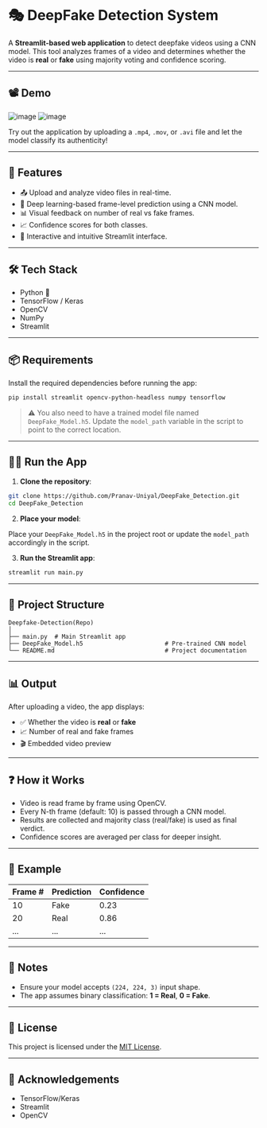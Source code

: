 
# 🎭 DeepFake Detection System

A **Streamlit-based web application** to detect deepfake videos using a CNN model. This tool analyzes frames of a video and determines whether the video is **real** or **fake** using majority voting and confidence scoring.

---

## 📽️ Demo
![image](https://github.com/user-attachments/assets/3c15ea39-3e8d-41fd-82b8-ee6fb8176517)
![image](https://github.com/user-attachments/assets/15de49f5-646d-4946-b8fa-731190c80302)



Try out the application by uploading a `.mp4`, `.mov`, or `.avi` file and let the model classify its authenticity!

---

## 🚀 Features

- 📤 Upload and analyze video files in real-time.
- 🧠 Deep learning-based frame-level prediction using a CNN model.
- 📊 Visual feedback on number of real vs fake frames.
- 📈 Confidence scores for both classes.
- 🧾 Interactive and intuitive Streamlit interface.

---

## 🛠️ Tech Stack

- Python 🐍
- TensorFlow / Keras
- OpenCV
- NumPy
- Streamlit

---

## 📦 Requirements

Install the required dependencies before running the app:

```bash
pip install streamlit opencv-python-headless numpy tensorflow
```

> ⚠️ You also need to have a trained model file named `DeepFake_Model.h5`. Update the `model_path` variable in the script to point to the correct location.

---

## 🧑‍💻 Run the App

1. **Clone the repository**:

```bash
git clone https://github.com/Pranav-Uniyal/DeepFake_Detection.git
cd DeepFake_Detection
```

2. **Place your model**:

Place your `DeepFake_Model.h5` in the project root or update the `model_path` accordingly in the script.

3. **Run the Streamlit app**:

```bash
streamlit run main.py
```

---

## 📁 Project Structure

```
Deepfake-Detection(Repo)
│
├── main.py  # Main Streamlit app
├── DeepFake_Model.h5                       # Pre-trained CNN model
└── README.md                               # Project documentation
```

---

## 📊 Output

After uploading a video, the app displays:

- ✅ Whether the video is **real** or **fake**
- 📈 Number of real and fake frames
- 🎬 Embedded video preview

---

## ❓ How it Works

- Video is read frame by frame using OpenCV.
- Every N-th frame (default: 10) is passed through a CNN model.
- Results are collected and majority class (real/fake) is used as final verdict.
- Confidence scores are averaged per class for deeper insight.

---

## 🧪 Example

| Frame # | Prediction | Confidence |
|---------|------------|------------|
| 10      | Fake       | 0.23       |
| 20      | Real       | 0.86       |
| ...     | ...        | ...        |

---

## 📌 Notes

- Ensure your model accepts `(224, 224, 3)` input shape.
- The app assumes binary classification: **1 = Real**, **0 = Fake**.

---

## 📜 License

This project is licensed under the [MIT License](LICENSE).

---

## 🙌 Acknowledgements

- TensorFlow/Keras
- Streamlit
- OpenCV
